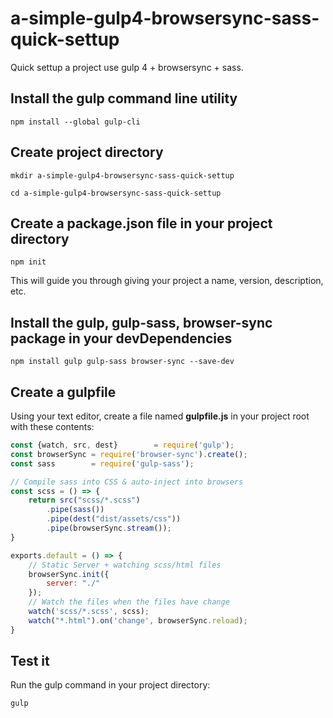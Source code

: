 # a-simple-gulp4-browsersync-sass-quick-settup
Quick settup a project use gulp 4 + browsersync + sass.

## Install the gulp command line utility

```
npm install --global gulp-cli
```

## Create project directory

```
mkdir a-simple-gulp4-browsersync-sass-quick-settup
```

```
cd a-simple-gulp4-browsersync-sass-quick-settup
```

## Create a package.json file in your project directory

```
npm init
```
This will guide you through giving your project a name, version, description, etc.

## Install the gulp, gulp-sass, browser-sync package in your devDependencies

```
npm install gulp gulp-sass browser-sync --save-dev
```

## Create a gulpfile
Using your text editor, create a file named __gulpfile.js__ in your project root with these contents:

```javascript
const {watch, src, dest}        = require('gulp');
const browserSync = require('browser-sync').create();
const sass        = require('gulp-sass');

// Compile sass into CSS & auto-inject into browsers
const scss = () => {
    return src("scss/*.scss")
        .pipe(sass())
        .pipe(dest("dist/assets/css"))
        .pipe(browserSync.stream());
} 

exports.default = () => {
    // Static Server + watching scss/html files 
    browserSync.init({
        server: "./"
    });
    // Watch the files when the files have change
    watch('scss/*.scss', scss);
    watch("*.html").on('change', browserSync.reload);
}
```

## Test it
Run the gulp command in your project directory:

```
gulp
```
